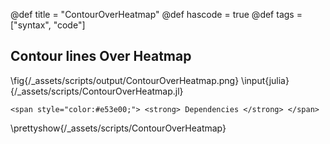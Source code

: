 @def title = "ContourOverHeatmap"
@def hascode = true
@def tags = ["syntax", "code"]

## Contour lines Over Heatmap

\fig{/_assets/scripts/output/ContourOverHeatmap.png}
\input{julia}{/_assets/scripts/ContourOverHeatmap.jl}
~~~
<span style="color:#e53e00;"> <strong> Dependencies </strong> </span>
~~~
\prettyshow{/_assets/scripts/ContourOverHeatmap}
